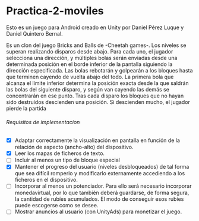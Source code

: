 # Practica-2-moviles
Esto es un juego para Android creado en Unity por Daniel Pérez Luque y Daniel Quintero Bernal.

Es un clon del juego Bricks and Balls de -Cheetah games-.
Los niveles se superan realizando disparos desde abajo. Para cada uno, el jugador selecciona una dirección, y múltiples bolas serán enviadas desde una determinada posición
en el borde inferior de la pantalla siguiendo la dirección especificada. Las bolas rebotarán y golpearán a los bloques hasta que terminen cayendo de vuelta abajo del todo. La primera
bola que alcanza el límite inferior determina la posición exacta desde la que saldrán las bolas del siguiente disparo, y según van cayendo las 
demás se concentrarán en ese punto.
Tras cada disparo los bloques que no hayan sido destruídos descienden una posición. Si descienden mucho, el jugador pierde la partida

###### Requisitos de implementacion

- [x] Adaptar correctamente la visualización en pantalla en función de la relación de aspecto (ancho-alto) del dispositivo.
- [x] Leer los mapas de ficheros de texto.
- [ ] Incluir al menos un tipo de bloque especial
- [x] Mantener el progreso del usuario (niveles desbloqueados) de tal forma que sea difícil romperlo y modificarlo externamente accediendo a los ficheros en el dispositivo.
- [ ] Incorporar al menos un potenciador. Para ello será necesario incorporar monedavirtual, por lo que también deberá guardarse, de forma segura, la cantidad de rubíes
      acumulados. El modo de conseguir esos rubíes puede escogerse como se desee.
- [ ] Mostrar anuncios al usuario (con UnityAds) para monetizar el juego.
